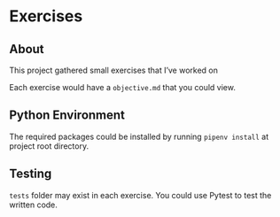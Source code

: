 <!-- Output copied to clipboard! -->

<!-- Yay, no errors, warnings, or alerts! -->


# Exercises


## About

This project gathered small exercises that I’ve worked on

Each exercise would have a `objective.md` that you could view.


## Python Environment

The required packages could be installed by running `pipenv install` at project root directory.


## Testing

`tests` folder may exist in each exercise. You could use Pytest to test the written code.

